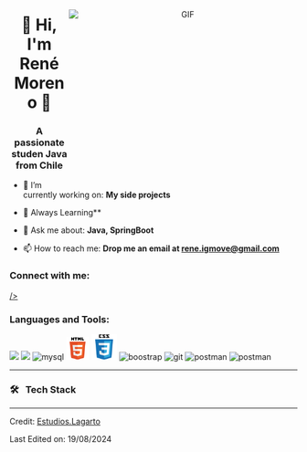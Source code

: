 ## 


<a target="_blank" align="center">
  <img align="right" top="500" height="300" width="400" alt="GIF" src="https://media.giphy.com/media/v1.Y2lkPTc5MGI3NjExaDZxZGt6bnZuOGxmcjd3YmlqOG42ZjRoNWw3c2Q3MWxnYnJqaXY4cSZlcD12MV9pbnRlcm5hbF9naWZfYnlfaWQmY3Q9Zw/qgQUggAC3Pfv687qPC/giphy.gif">
</a>
<h1 align="center">👋 Hi, I'm René Moreno 👋</h1>
<h3 align="center">A passionate studen Java from Chile</h3>


- 🔭 I’m currently working on: **My side projects**

- 🌱 Always Learning**

- 💬 Ask me about: **Java, SpringBoot**

- 📫 How to reach me: **Drop me an email at rene.igmove@gmail.com**


<h3 align="left">Connect with me:</h3>
<p align="left">
<a href="https://www.linkedin.com/in/rene-moreno-b5a287248/" target="blank">/></a>
</p>

<h3 align="left">Languages and Tools:</h3>

<img src="https://www.vectorlogo.zone/logos/springio/springio-icon.svg" width=40> <img src="https://www.vectorlogo.zone/logos/java/java-vertical.svg" width="40"> <img src="https://www.vectorlogo.zone/logos/mysql/mysql-ar21.svg" alt="mysql" width="40"> <img src="https://raw.githubusercontent.com/devicons/devicon/master/icons/html5/html5-original-wordmark.svg" alt="html5" width="40"> <img src="https://raw.githubusercontent.com/devicons/devicon/master/icons/css3/css3-original-wordmark.svg" alt="css3" width="45" height="45"/> <img src="https://www.vectorlogo.zone/logos/getbootstrap/getbootstrap-icon.svg" alt="boostrap" width="40"> <img src="https://www.vectorlogo.zone/logos/git-scm/git-scm-icon.svg" alt="git" width="40"> <img src="https://www.vectorlogo.zone/logos/getpostman/getpostman-icon.svg" alt="postman" width="40"> <img src="https://www.vectorlogo.zone/logos/visualstudio_code/visualstudio_code-icon.svg" alt="postman" width="40"> 

<hr>




### 🛠 &nbsp; Tech Stack


------
Credit: [Estudios.Lagarto](https://github.com/ReneMoreno1193)

Last Edited on: 19/08/2024



